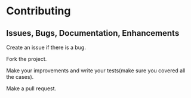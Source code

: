 # Contributing

## Issues, Bugs, Documentation, Enhancements

Create an issue if there is a bug.

Fork the project.

Make your improvements and write your tests(make sure you covered all the cases).

Make a pull request.
